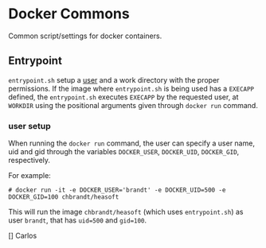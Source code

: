 # Docker Commons
Common script/settings for docker containers.

## Entrypoint
`entrypoint.sh` setup a [user](#user-setup) and a work directory with the proper permissions.
If the image where `entrypoint.sh` is being used has a `EXECAPP` defined, the
`entrypoint.sh` executes `EXECAPP` by the requested user, at `WORKDIR` using
the positional arguments given through `docker run` command.

### user setup
When running the `docker run` command, the user can specify a user name, uid and gid through
the variables `DOCKER_USER`, `DOCKER_UID`, `DOCKER_GID`, respectively.

For example:
```
# docker run -it -e DOCKER_USER='brandt' -e DOCKER_UID=500 -e DOCKER_GID=100 chbrandt/heasoft
```
This will run the image `chbrandt/heasoft` (which uses `entrypoint.sh`) as user `brandt`, that
has `uid=500` and `gid=100`.

[]
Carlos

